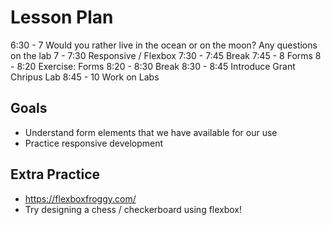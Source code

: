 # Lesson Plan
6:30 - 7     Would you rather live in the ocean or on the moon? Any questions on the lab
7 - 7:30     Responsive / Flexbox
7:30 - 7:45  Break
7:45 - 8     Forms
8 - 8:20     Exercise: Forms
8:20 - 8:30  Break
8:30 - 8:45  Introduce Grant Chripus Lab
8:45 - 10    Work on Labs

## Goals
- Understand form elements that we have available for our use
- Practice responsive development

## Extra Practice
- https://flexboxfroggy.com/
- Try designing a chess / checkerboard using flexbox!
